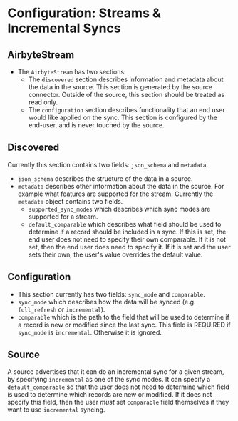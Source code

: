 # Configuration: Streams & Incremental Syncs

## AirbyteStream
* The `AirbyteStream` has two sections:
    * The `discovered` section describes information and metadata about the data in the source. This section is generated by the source connector. Outside of the source, this section should be treated as read only.
    * The `configuration` section describes functionality that an end user would like applied on the sync. This section is configured by the end-user, and is never touched by the source.

## Discovered

Currently this section contains two fields: `json_schema` and `metadata`.
* `json_schema` describes the structure of the data in a source.
* `metadata` describes other information about the data in the source. For example what features are supported for the stream. Currently the `metadata` object contains two fields.
    * `supported_sync_modes` which describes which sync modes are supported for a stream.
    * `default_comparable` which describes what field should be used to determine if a record should be included in a sync. If this is set, the end user does not need to specify their own comparable. If it is not set, then the end user does need to specify it. If it is set and the user sets their own, the user's value overrides the default value.

## Configuration
* This section currently has two fields: `sync_mode` and `comparable`.
* `sync_mode` which describes how the data will be synced (e.g. `full_refresh` or `incremental`).
* `comparable` which is the path to the field that will be used to determine if a record is new or modified since the last sync. This field is REQUIRED if `sync_mode` is `incremental`. Otherwise it is ignored.


## Source
A source advertises that it can do an incremental sync for a given stream, by specifying `incremental` as one of the sync modes. It can specify a `default_comparable` so that the user does not need to determine which field is used to determine which records are new or modified. If it does not specify this field, then the user _must_ set `comparable` field themselves if they want to use `incremental` syncing.
